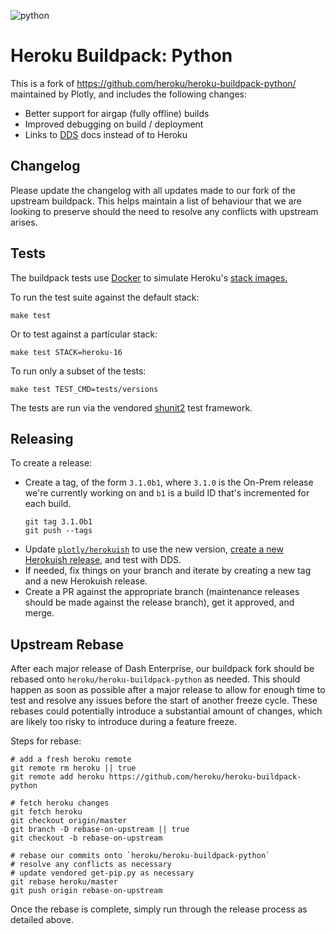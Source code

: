 ![python](https://cloud.githubusercontent.com/assets/51578/13712821/b68a42ce-e793-11e5-96b0-d8eb978137ba.png)

# Heroku Buildpack: Python

This is a fork of https://github.com/heroku/heroku-buildpack-python/ maintained
by Plotly, and includes the following changes:

* Better support for airgap (fully offline) builds
* Improved debugging on build / deployment
* Links to [DDS](https://dash.plot.ly/dash-deployment-server) docs instead of
to Heroku

## Changelog

Please update the changelog with all updates made to our fork of the upstream buildpack.
This helps maintain a list of behaviour that we are looking to preserve should the need
to resolve any conflicts with upstream arises.

## Tests

The buildpack tests use [Docker](https://www.docker.com/) to simulate
Heroku's [stack images.](https://devcenter.heroku.com/articles/stack)

To run the test suite against the default stack:

```
make test
```

Or to test against a particular stack:

```
make test STACK=heroku-16
```

To run only a subset of the tests:

```
make test TEST_CMD=tests/versions
```

The tests are run via the vendored
[shunit2](https://github.com/kward/shunit2)
test framework.

## Releasing

To create a release:

- Create a tag, of the form `3.1.0b1`, where `3.1.0` is the On-Prem release
we're currently working on and `b1` is a build ID that's incremented for
each build.
    ```shell
    git tag 3.1.0b1
    git push --tags
    ```
- Update
[`plotly/herokuish`](https://github.com/plotly/herokuish/blob/master/Dockerfile)
to use the new version,
[create a new Herokuish release](https://github.com/pREADME.mdlotly/herokuish#releasing),
and test with DDS.
- If needed, fix things on your branch and iterate by creating a new tag and
a new Herokuish release.
- Create a PR against the appropriate branch (maintenance releases should be made
against the release branch), get it approved, and merge.

## Upstream Rebase

After each major release of Dash Enterprise, our buildpack fork should be
rebased onto `heroku/heroku-buildpack-python` as needed. This should happen
as soon as possible after a major release to allow for enough time to test
and resolve any issues before the start of another freeze cycle. These
rebases could potentially introduce a substantial amount of changes,
which are likely too risky to introduce during a feature freeze.

Steps for rebase:

    # add a fresh heroku remote
    git remote rm heroku || true
    git remote add heroku https://github.com/heroku/heroku-buildpack-python

    # fetch heroku changes
    git fetch heroku
    git checkout origin/master
    git branch -D rebase-on-upstream || true
    git checkout -b rebase-on-upstream

    # rebase our commits onto `heroku/heroku-buildpack-python`
    # resolve any conflicts as necessary
    # update vendored get-pip.py as necessary
    git rebase heroku/master
    git push origin rebase-on-upstream

Once the rebase is complete, simply run through the release process as detailed above.
